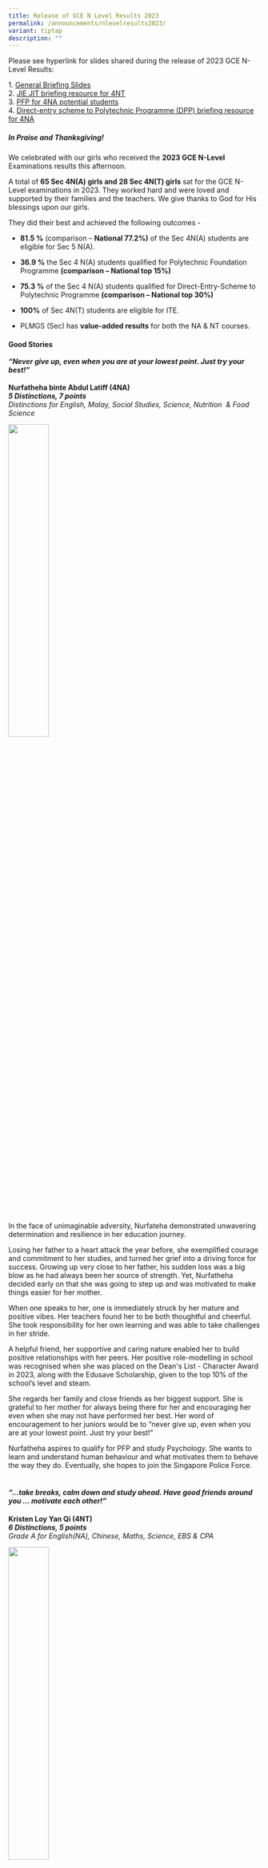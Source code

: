 ```yaml
---
title: Release of GCE N Level Results 2023
permalink: /announcements/nlevelresults2023/
variant: tiptap
description: ""
---
```

<p>Please see hyperlink for slides shared during the release of 2023 GCE N-Level Results:</p><p>1. <a href="/files/Nlevelresults2023/General_Briefing_Slides.pdf" rel="noopener noreferrer nofollow" target="_blank">General Briefing Slides</a><br>2. <a href="/files/Nlevelresults2023/JIE_JIT_briefing_resource_for_4NT.pdf" rel="noopener noreferrer nofollow" target="_blank">JIE JIT briefing resource for 4NT</a><br>3.&nbsp;<a href="/files/Nlevelresults2023/PFP_for_4NA_potential_students.pdf" rel="noopener noreferrer nofollow" target="_blank">PFP for 4NA potential students</a><br>4.&nbsp;<a href="/files/Nlevelresults2023/Direct_entry_scheme_to_Polytechnic_Programme__DPP__briefing_resource_for_4NA.pdf" rel="noopener noreferrer nofollow" target="_blank">Direct-entry scheme to Polytechnic Programme (DPP) briefing resource for 4NA</a></p><p></p><h5>In Praise and Thanksgiving!</h5><p>We celebrated with our girls who received the <strong>2023 GCE N-Level</strong> Examinations results this afternoon.</p><p>A total of <strong>65 Sec 4N(A) girls and 28 Sec 4N(T) girls</strong> sat for the GCE N-Level examinations in 2023. They worked hard and were loved and supported by their families and the teachers. We give thanks to God for His blessings upon our girls.</p><p>They did their best&nbsp;and achieved the following outcomes -</p><ul data-tight="true" class="tight"><li><p><strong>81.5 %</strong> (comparison – <strong>National 77.2%)</strong> of the Sec 4N(A) students are eligible for Sec 5 N(A).</p></li><li><p><strong>36.9 %</strong> the Sec 4 N(A) students qualified for Polytechnic Foundation Programme <strong>(comparison – National top 15%)</strong></p></li><li><p><strong>75.3 %</strong> of the Sec 4 N(A) students qualified for Direct-Entry-Scheme to Polytechnic Programme <strong>(comparison – National top 30%)</strong></p></li><li><p><strong>100%</strong> of Sec 4N(T) students are eligible for ITE.</p></li><li><p>PLMGS (Sec) has <strong>value-added results</strong> for both the NA &amp; NT courses.</p><p></p></li></ul><h4>Good Stories<br><br><strong><em>“Never give up, even when you are at your lowest point. Just try your best!”</em></strong></h4><p><strong>Nurfatheha binte Abdul Latiff (4NA)</strong><br><strong><em>5 Distinctions, 7 points</em></strong><em><br>Distinctions for English, Malay, Social Studies, Science, Nutrition&nbsp; &amp; Food Science</em></p><div class="isomer-image-wrapper"><img style="width: 40%;" height="auto" width="100%" alt="" src="/images/Nlevelresults2023/nurfathena.jpg"></div><p><br>In the face of unimaginable adversity, Nurfateha demonstrated unwavering determination and resilience in her education journey.</p><p>Losing her father to a heart attack the year before, she exemplified courage and commitment to her studies, and turned her grief into a driving force for success. Growing up very close to her father, his sudden loss was a big blow as he had always been her source of strength. Yet, Nurfatheha decided early on that she was going to step up and was motivated to make things easier for her mother.</p><p>When one speaks to her, one is immediately struck by her mature and positive vibes. Her teachers found her to be both thoughtful and cheerful. She took responsibility for her own learning and was able to take challenges in her stride.</p><p>A helpful friend, her supportive and caring nature enabled her to build positive relationships with her peers. Her positive role-modelling in school was recognised when she was placed on the Dean's List - Character Award in 2023, along with the Edusave Scholarship, given to the top 10% of the school’s level and steam.</p><p>She regards her family and close friends as her biggest support. She is grateful to her mother for always being there for her and encouraging her even when she may not have performed her best. Her word of encouragement to her juniors would be to “never give up, even when you are at your lowest point. Just try your best!”</p><p>Nurfatheha aspires to qualify for PFP and study Psychology. She wants to learn and understand human behaviour and what motivates them to behave the way they do. Eventually, she hopes to join the Singapore Police Force.</p><h4><strong><br><em>“…take breaks, calm down and study ahead. Have good friends around you … motivate each other!”</em></strong></h4><p><strong>Kristen Loy Yan Qi (4NT)</strong><br><strong><em>6 Distinctions, 5 points</em></strong><em><br>Grade A for English(NA), Chinese, Maths, Science, EBS &amp; CPA</em></p><p></p><div class="isomer-image-wrapper"><img style="width: 40%;" height="auto" width="100%" alt="" src="/images/Nlevelresults2023/kristen.png"></div><p>Embarking on a rigorous study regimen that eventually led to an outstanding performance in the national-level examinations, Kirsten’s success is a testament to the belief that hard work and dedication can yield remarkable results.</p><p>Her story serves as an inspiration to all students, reminding us that with resilience and effort, every obstacle can be overcome, and dreams can be realised. A familiar name at awards’ ceremonies, she has received the Dean’s List – Academic Excellence, Edusave Character Award and PL Excellence Award, among others.</p><p>A member of the Prefectorial Board, she has served the school well as a role-model for her peers. Her teachers found her to be good-natured, sincere, and warm. She was always polite, respectful and was well-liked by both her teachers and peers.</p><p>She credits her parents for being her biggest support and remembers fondly how they would give her notes of encouragement to keep her going during the examinations. When asked if she had any advice for her juniors, she said “I’d advise my juniors to try and take breaks, calm down and study ahead. Cramming before examinations is not recommended.</p><p>Have good friends around you to help you and study together, focus on your work and motivate each other!” Kristen's story serves as a testament to the transformative power of perseverance and is as an inspiration to everyone.</p><h4>Photos on Results Release Day</h4><p></p><div class="isomer-image-wrapper"><img style="width: 100%" height="auto" width="100%" alt="" src="/images/Nlevelresults2023/Picture1.jpg"></div><p></p><div class="isomer-image-wrapper"><img style="width: 100%" height="auto" width="100%" alt="" src="/images/Nlevelresults2023/Picture2.jpg"></div><p></p><div class="isomer-image-wrapper"><img style="width: 100%" height="auto" width="100%" alt="" src="/images/Nlevelresults2023/Picture3.jpg"></div><p></p><div class="isomer-image-wrapper"><img style="width: 100%" height="auto" width="100%" alt="" src="/images/Nlevelresults2023/Picture4.jpg"></div><p></p><div class="isomer-image-wrapper"><img style="width: 100%" height="auto" width="100%" alt="" src="/images/Nlevelresults2023/Picture5.jpg"></div><p></p><div class="isomer-image-wrapper"><img style="width: 45%;" height="auto" width="100%" alt="" src="/images/Nlevelresults2023/glory.png"></div><p></p>